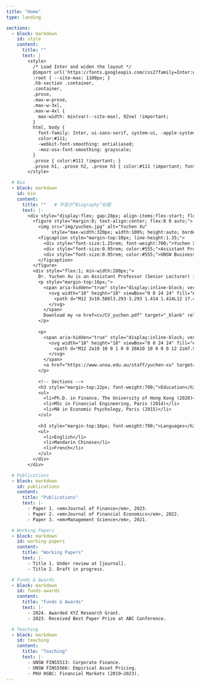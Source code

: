 ```yaml
---
title: "Home"
type: landing

sections:
  - block: markdown
    id: style
    content:
      title: ""
      text: |
        <style>
          /* Load Inter and widen the layout */
          @import url('https://fonts.googleapis.com/css2?family=Inter:wght@400;500;600;700&display=swap');
          :root { --site-max: 1100px; }
          .hb-section .container,
          .container,
          .prose,
          .max-w-prose,
          .max-w-3xl,
          .max-w-4xl {
            max-width: min(var(--site-max), 92vw) !important;
          }
          html, body {
            font-family: Inter, ui-sans-serif, system-ui, -apple-system, "Segoe UI", Roboto, "Helvetica Neue", Arial, sans-serif;
            color:#111;
            -webkit-font-smoothing: antialiased;
            -moz-osx-font-smoothing: grayscale;
          }
          .prose { color:#111 !important; }
          .prose h1, .prose h2, .prose h3 { color:#111 !important; font-weight:700; }
        </style>

  # Bio
  - block: markdown
    id: bio
    content:
      title: ""   # 不显示“Biography”标题
      text: |-
        <div style="display:flex; gap:28px; align-items:flex-start; flex-wrap:wrap;">
          <figure style="margin:0; text-align:center; flex:0 0 auto;">
            <img src="img/yuchen.jpg" alt="Yuchen Xu"
                 style="max-width:320px; width:100%; height:auto; border-radius:8px; display:block;">
            <figcaption style="margin-top:10px; line-height:1.35;">
              <div style="font-size:1.25rem; font-weight:700;">Yuchen XU</div>
              <div style="font-size:0.95rem; color:#555;">Assistant Professor in Finance</div>
              <div style="font-size:0.95rem; color:#555;">UNSW Business School</div>
            </figcaption>
          </figure>
          <div style="flex:1; min-width:280px;">
            Dr. Yuchen Xu is an Assistant Professor (Senior Lecturer) in Finance at UNSW Business School. Previously, she was an Assistant Professor at Peking University HSBC Business School. Dr. Xu completed her undergraduate and postgraduate studies in Paris, where she received dual master's degrees in Financial Engineering (2014) and Economic Psychology (2015). After that, she obtained her Ph.D in Finance from the University of Hong Kong (2020). Her research interests span across quantitative financial history and empirical corporate finance. She places special emphasis on identifying the foundational factors that influence the enduring development of finance, in particular at its genesis. Her findings have been published in prestigious international journals, including the <em>Journal of Finance</em>, the <em>Journal of Financial Economics</em>, and <em>Management Science</em> among others.
            <p style="margin-top:16px;">
              <span aria-hidden="true" style="display:inline-block; vertical-align:-0.15em; margin-right:6px;">
                <svg width="18" height="18" viewBox="0 0 24 24" fill="#444" xmlns="http://www.w3.org/2000/svg">
                  <path d="M12 3v10.586l3.293-3.293 1.414 1.414L12 17.414l-4.707-4.707 1.414-1.414L11 13.586V3h2zM5 19h14v2H5z"/>
                </svg>
              </span>
              Download my <a href=cv/CV_yuchen.pdf" target="_blank" rel="noopener">CV</a>
            </p>
          
            <p>
              <span aria-hidden="true" style="display:inline-block; vertical-align:-0.15em; margin-right:6px;">
                <svg width="18" height="18" viewBox="0 0 24 24" fill="#444" xmlns="http://www.w3.org/2000/svg">
                  <path d="M12 2a10 10 0 1 0 0 20A10 10 0 0 0 12 2zm7.93 9h-3.12a15.7 15.7 0 0 0-1.1-4.11A8.02 8.02 0 0 1 19.93 11zM12 4a13.7 13.7 0 0 1 1.7 5H10.3A13.7 13.7 0 0 1 12 4zM8.29 6.89A15.7 15.7 0 0 0 7.19 11H4.07a8.02 8.02 0 0 1 4.22-4.11zM4.07 13h3.12c.24 1.43.62 2.83 1.1 4.11A8.02 8.02 0 0 1 4.07 13zM12 20a13.7 13.7 0 0 1-1.7-5h3.4A13.7 13.7 0 0 1 12 20zm3.71-2.89c.49-1.28.86-2.68 1.1-4.11h3.12a8.02 8.02 0 0 1-4.22 4.11z"/>
                </svg>
              </span>
              <a href="https://www.unsw.edu.au/staff/yuchen-xu" target="_blank" rel="noopener">UNSW staff profile</a>
            </p>
          
            <!-- Sections -->
            <h3 style="margin-top:22px; font-weight:700;">Education</h3>
            <ul>
              <li>Ph.D. in Finance, The University of Hong Kong (2020)</li>
              <li>MSc in Financial Engineering, Paris (2014)</li>
              <li>MA in Economic Psychology, Paris (2015)</li>
            </ul>
          
            <h3 style="margin-top:16px; font-weight:700;">Languages</h3>
            <ul>
              <li>English</li>
              <li>Mandarin Chinese</li>
              <li>French</li>
            </ul>
          </div>
        </div>

  # Publications
  - block: markdown
    id: publications
    content:
      title: "Publications"
      text: |-
        - Paper 1. <em>Journal of Finance</em>, 2023.  
        - Paper 2. <em>Journal of Financial Economics</em>, 2022.  
        - Paper 3. <em>Management Science</em>, 2021.  

  # Working Papers
  - block: markdown
    id: working-papers
    content:
      title: "Working Papers"
      text: |-
        - Title 1. Under review at [journal].  
        - Title 2. Draft in progress.  

  # Funds & Awards
  - block: markdown
    id: funds-awards
    content:
      title: "Funds & Awards"
      text: |-
        - 2024. Awarded XYZ Research Grant.  
        - 2023. Received Best Paper Prize at ABC Conference.  

  # Teaching
  - block: markdown
    id: teaching
    content:
      title: "Teaching"
      text: |-
        - UNSW FINS5513: Corporate Finance.  
        - UNSW FINS5566: Empirical Asset Pricing.  
        - PKU HSBC: Financial Markets (2019–2023).  
---
```

